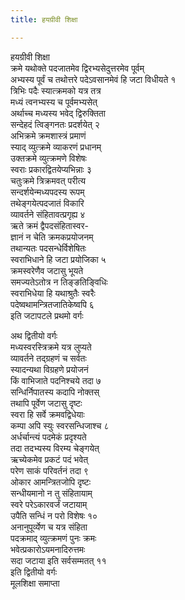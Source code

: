 ```yaml
---
title: हयग्रीवी शिक्षा

---
```

हयग्रीवी शिक्षा  
क्रमे यथोक्ते पदजातमेव द्विरभ्यसेदुत्तरमेव पूर्वम्  
अभ्यस्य पूर्वं च तथोत्तरे पदेऽवसानमेवं हि जटा विधीयते १  
त्रिभिः पदैः स्यात्क्रमको यत्र तत्र  
मध्यं त्वनभ्यस्य च पूर्वमभ्यसेत्  
अर्थाच्च मध्यस्य भवेद् द्विरुक्तिता  
सन्देहदं त्विङ्गनतः प्रदर्शयेत् २  
अभिक्रमे क्रमशास्त्रं प्रमाणं  
स्याद् व्युत्क्रमे व्याकरणं प्रधानम्  
उक्तक्रमे व्युत्क्रमणे विशेषः  
स्वराः प्रकारद्वितयेप्यभिन्नाः ३  
चतुःक्रमे त्रिक्रमवत् परीत्य  
सन्दर्शयेन्मध्यपदस्य रूपम्  
तथेङ्गयेत्पदजातं विकारि  
व्यावर्तने संहितावत्प्रगृह्य ४  
ऋते क्रमं द्वैपदसंहितास्वर-  
ज्ञानं न चेति क्रमकप्रयोजनम्  
तथान्यतः पदसन्धेर्विशेषितः  
स्वराभिधाने हि जटा प्रयोजिका ५  
क्रमस्वरेणैव जटासु भूयते  
समज्यतेऽतोत्र न तिङ्ङतिङ्विधिः  
स्वराभिधेया हि यथाश्रुतैः स्वरैः  
पदेष्वथामन्त्रितजातिकेष्वपि ६  
इति जटापटले प्रथमो वर्गः  
  
अथ द्वितीयो वर्गः  
मध्यस्वरस्त्रिक्रमे यत्र लुप्यते  
व्यावर्तने तद्ग्रहणं च सर्वतः  
स्यादन्यथा विग्रहणे प्रयोजनं  
किं वाभिजाते पदनिश्चये तदा ७  
सन्धिर्निपातस्य कदापि नोक्तस्  
तथापि पूर्वेण जटासु दृष्टः  
स्वरा हि सर्वे क्रमवद्विधेयाः  
कम्पा अपि स्युः स्वरसन्धिजाश्च ८  
अर्धर्चान्त्यं पदमेकं प्रदृश्यते  
तदा तदभ्यस्य विरम्य चेङ्गयेत्  
ऋच्येकमेव प्रकटं पदं भवेत्  
परेण साकं परिवर्तनं तदा ९  
ओकार आमन्त्रितजोपि दृष्टः  
सन्धीयमानो न तु संहितायाम्  
स्वरे परेऽकारवर्जं जटायाम्  
उपैति सन्धिं न परो विशेषः १०  
अनानुपूर्व्येण च यत्र संहिता  
पदक्रमाद् व्युत्क्रमणं पुनः क्रमः  
भवेत्प्रकारोऽयमनादिरुत्तमः  
सदा जटाया इति सर्वसम्मतत् ११  
इति द्वितीयो वर्गः  
मूलशिक्षा समाप्ता